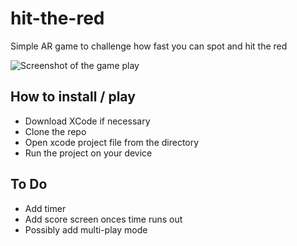 # hit-the-red

Simple AR game to challenge how fast you can spot and hit the red

![Screenshot of the game play](https://github.com/wwwApp/hit-the-red/screenshot.png)

## How to install / play

- Download XCode if necessary
- Clone the repo
- Open xcode project file from the directory
- Run the project on your device

## To Do

- Add timer
- Add score screen onces time runs out
- Possibly add multi-play mode
